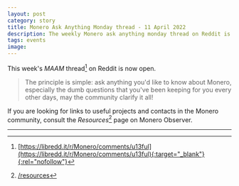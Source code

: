 ```yaml
---
layout: post
category: story
title: Monero Ask Anything Monday thread - 11 April 2022
description: The weekly Monero ask anything monday thread on Reddit is now open. Post your newbie questions so the community can help.
tags: events
image: 
---
```


This week's *MAAM* thread[^1] on Reddit is now open. 

> The principle is simple: ask anything you'd like to know about Monero, especially the dumb questions that you've been keeping for you every other days, may the community clarify it all!

If you are looking for links to useful projects and contacts in the Monero community, consult the *Resources*[^2] page on Monero Observer. 

---

[^1]: [https://libredd.it/r/Monero/comments/u13ful](https://libredd.it/r/Monero/comments/u13ful){:target="_blank"}{:rel="nofollow"}
[^2]: [/resources](/resources)
